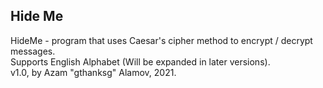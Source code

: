 <h2>Hide Me</h2>
HideMe - program that uses Caesar's cipher method to encrypt / decrypt messages.<br>
Supports English Alphabet (Will be expanded in later versions).<br>
v1.0, by Azam "gthanksg" Alamov, 2021.

